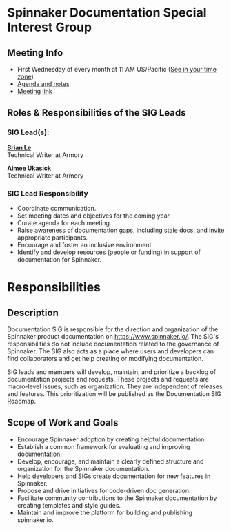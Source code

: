 # Spinnaker Documentation Special Interest Group

## Meeting Info
* First Wednesday of every month at 11 AM US/Pacific ([See in your time zone](https://www.thetimezoneconverter.com/?t=11am&tz=San%20Francisco))
* [Agenda and notes](https://docs.google.com/document/d/1uErNfK3Yr6LKELNSO7YfsRFyJVHqjivfzIO4nBmMCUw/edit)
* [Meeting link](https://meet.google.com/umg-qugw-mjy)


## Roles & Responsibilities of the SIG Leads

### SIG Lead(s):

**[Brian Le](https://github.com/brian-armory)**  
Technical Writer at Armory

**[Aimee Ukasick](https://github.com/aimeeu)**  
Technical Writer at Armory

### SIG Lead Responsibility

* Coordinate communication.
* Set meeting dates and objectives for the coming year.
* Curate agenda for each meeting.
* Raise awareness of documentation gaps, including stale docs, and invite appropriate participants.
* Encourage and foster an inclusive environment.
* Identify and develop resources (people or funding) in support of documentation for Spinnaker.

# Responsibilities

## Description

Documentation SIG is responsible for the direction and organization of the Spinnaker product documentation on https://www.spinnaker.io/. The SIG's responsibilities do not include documentation related to the governance of Spinnaker. The SIG also acts as a place where users and developers can find collaborators and get help creating or modifying documentation.

SIG leads and members will develop, maintain, and prioritize a backlog of documentation projects and requests. These projects and requests are macro-level issues, such as organization. They are independent of releases and features.  This prioritization will be published as the Documentation SIG Roadmap.

## Scope of Work and Goals

* Encourage Spinnaker adoption by creating helpful documentation.
* Establish a common framework for evaluating and improving documentation.
* Develop, encourage, and maintain a clearly defined structure and organization for the Spinnaker documentation.
* Help developers and SIGs create documentation for new features in Spinnaker.
* Propose and drive initiatives for code-driven doc generation.
* Facilitate community contributions to the Spinnaker documentation by creating templates and style guides.
* Maintain and improve the platform for building and publishing spinnaker.io.
